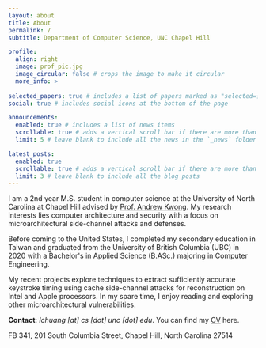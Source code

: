 ```yaml
---
layout: about
title: About
permalink: /
subtitle: Department of Computer Science, UNC Chapel Hill

profile:
  align: right
  image: prof_pic.jpg
  image_circular: false # crops the image to make it circular
  more_info: >
    
selected_papers: true # includes a list of papers marked as "selected={true}"
social: true # includes social icons at the bottom of the page

announcements:
  enabled: true # includes a list of news items
  scrollable: true # adds a vertical scroll bar if there are more than 3 news items
  limit: 5 # leave blank to include all the news in the `_news` folder

latest_posts:
  enabled: true
  scrollable: true # adds a vertical scroll bar if there are more than 3 new posts items
  limit: 3 # leave blank to include all the blog posts
---
```


I am a 2nd year M.S. student in computer science at the University of North Carolina at Chapel Hill advised by [Prof. Andrew Kwong](https://andrewkwong.org/). My research interests lies computer architecture and security with a focus on microarchitectural side-channel attacks and defenses. 

Before coming to the United States, I completed my secondary education in Taiwan and graduated from the University of British Columbia (UBC) in 2020 with a Bachelor's in Applied Science (B.ASc.) majoring in Computer Engineering. 

My recent projects explore techniques to extract sufficiently accurate keystroke timing using cache side-channel attacks for reconstruction on Intel and Apple processors. In my spare time, I enjoy reading and exploring other microarchitectural vulnerabilities.  

**Contact**: *lchuang \[at\] cs \[dot\] unc \[dot\] edu*. You can find my [CV](/assets/pdf/cv.pdf) here.

FB 341, 201 South Columbia Street, Chapel Hill, North Carolina 27514

